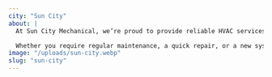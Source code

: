```yaml
---
city: "Sun City"
about: |
  At Sun City Mechanical, we’re proud to provide reliable HVAC services to the Sun City community. Our experienced team is dedicated to ensuring your home stays comfortable throughout the year, offering expert heating, cooling, and air quality solutions tailored to the needs of Sun City residents.

  Whether you require regular maintenance, a quick repair, or a new system installation, our skilled technicians are here to assist. We’re committed to keeping your Sun City home running efficiently, so you can enjoy a comfortable and hassle-free living environment all year long.
image: "/uploads/sun-city.webp"
slug: "sun-city"
---
```

